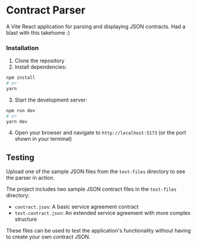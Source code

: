 # Contract Parser

A Vite React application for parsing and displaying JSON contracts. Had a blast with this takehome :)

### Installation

1. Clone the repository
2. Install dependencies:

```bash
npm install
# or
yarn
```

3. Start the development server:

```bash
npm run dev
# or
yarn dev
```

4. Open your browser and navigate to `http://localhost:5173` (or the port shown in your terminal)

## Testing

Upload one of the sample JSON files from the `test-files` directory to see the parser in action.

The project includes two sample JSON contract files in the `test-files` directory:

- `contract.json`: A basic service agreement contract
- `test-contract.json`: An extended service agreement with more complex structure

These files can be used to test the application's functionality without having to create your own contract JSON.

